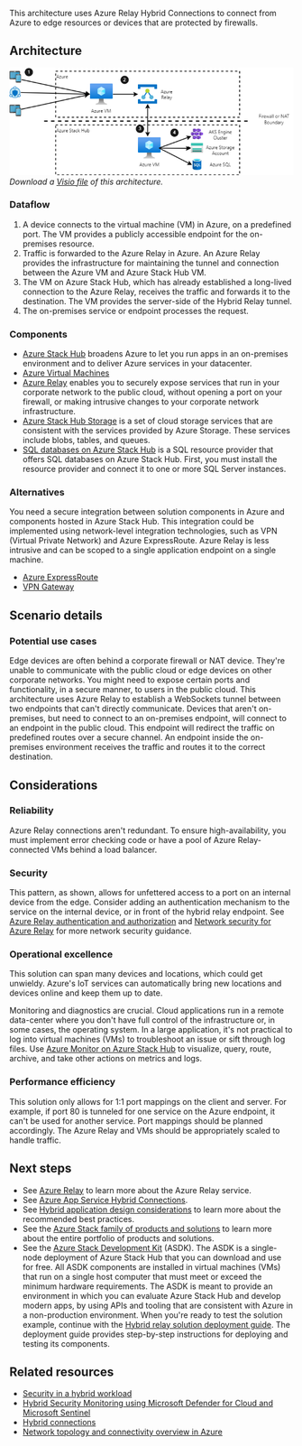 This architecture uses Azure Relay Hybrid Connections to connect from Azure to edge resources or devices that are protected by firewalls.

## Architecture

![Architecture diagram that demonstrates Azure Relay Hybrid Connections.](../media/hybrid-relay-connection.png)  
_Download a [Visio file](https://arch-center.azureedge.net/hybrid-relay-connection.vsdx) of this architecture._

### Dataflow

1. A device connects to the virtual machine (VM) in Azure, on a predefined port. The VM provides a publicly accessible endpoint for the on-premises resource.
1. Traffic is forwarded to the Azure Relay in Azure. An Azure Relay provides the infrastructure for maintaining the tunnel and connection between the Azure VM and Azure Stack Hub VM.
1. The VM on Azure Stack Hub, which has already established a long-lived connection to the Azure Relay, receives the traffic and forwards it to the destination. The VM provides the server-side of the Hybrid Relay tunnel.
1. The on-premises service or endpoint processes the request.

### Components

* [Azure Stack Hub](https://azure.microsoft.com/products/azure-stack/hub) broadens Azure to let you run apps in an on-premises environment and to deliver Azure services in your datacenter.
* [Azure Virtual Machines](https://azure.microsoft.com/services/virtual-machines)
* [Azure Relay](/azure/azure-relay) enables you to securely expose services that run in your corporate network to the public cloud, without opening a port on your firewall, or making intrusive changes to your corporate network infrastructure.
* [Azure Stack Hub Storage](/azure-stack/user/azure-stack-storage-overview) is a set of cloud storage services that are consistent with the services provided by Azure Storage. These services include blobs, tables, and queues.
* [SQL databases on Azure Stack Hub](/azure-stack/operator/azure-stack-sql-resource-provider) is a SQL resource provider that offers SQL databases on Azure Stack Hub. First, you must install the resource provider and connect it to one or more SQL Server instances.

### Alternatives

You need a secure integration between solution components in Azure and components hosted in Azure Stack Hub. This integration could be implemented using network-level integration technologies, such as VPN (Virtual Private Network) and Azure ExpressRoute. Azure Relay is less intrusive and can be scoped to a single application endpoint on a single machine.

* [Azure ExpressRoute](https://azure.microsoft.com/services/expressroute)
* [VPN Gateway](https://azure.microsoft.com/services/vpn-gateway)

## Scenario details

### Potential use cases

Edge devices are often behind a corporate firewall or NAT device. They're unable to communicate with the public cloud or edge devices on other corporate networks. You might need to expose certain ports and functionality, in a secure manner, to users in the public cloud. This architecture uses Azure Relay to establish a WebSockets tunnel between two endpoints that can't directly communicate. Devices that aren't on-premises, but need to connect to an on-premises endpoint, will connect to an endpoint in the public cloud. This endpoint will redirect the traffic on predefined routes over a secure channel. An endpoint inside the on-premises environment receives the traffic and routes it to the correct destination.

## Considerations

### Reliability

Azure Relay connections aren't redundant. To ensure high-availability, you must implement error checking code or have a pool of Azure Relay-connected VMs behind a load balancer.

### Security

This pattern, as shown, allows for unfettered access to a port on an internal device from the edge. Consider adding an authentication mechanism to the service on the internal device, or in front of the hybrid relay endpoint. See [Azure Relay authentication and authorization](/azure/azure-relay/relay-authentication-and-authorization) and [Network security for Azure Relay](/azure/azure-relay/network-security) for more network security guidance.

### Operational excellence

This solution can span many devices and locations, which could get unwieldy. Azure's IoT services can automatically bring new locations and devices online and keep them up to date.

Monitoring and diagnostics are crucial. Cloud applications run in a remote data-center where you don't have full control of the infrastructure or, in some cases, the operating system. In a large application, it's not practical to log into virtual machines (VMs) to troubleshoot an issue or sift through log files. Use [Azure Monitor on Azure Stack Hub](/azure-stack/user/azure-stack-metrics-azure-data) to visualize, query, route, archive, and take other actions on metrics and logs.

### Performance efficiency

This solution only allows for 1:1 port mappings on the client and server. For example, if port 80 is tunneled for one service on the Azure endpoint, it can't be used for another service. Port mappings should be planned accordingly. The Azure Relay and VMs should be appropriately scaled to handle traffic.

## Next steps

* See [Azure Relay](/azure/azure-relay) to learn more about the Azure Relay service.
* See [Azure App Service Hybrid Connections](/azure/app-service/app-service-hybrid-connections).
* See [Hybrid application design considerations](/hybrid/app-solutions/overview-app-design-considerations) to learn more about the recommended best practices.
* See the [Azure Stack family of products and solutions](/azure-stack) to learn more about the entire portfolio of products and solutions.
* See the [Azure Stack Development Kit](https://azure.microsoft.com/overview/azure-stack/development-kit) (ASDK). The ASDK is a single-node deployment of Azure Stack Hub that you can download and use for free. All ASDK components are installed in virtual machines (VMs) that run on a single host computer that must meet or exceed the minimum hardware requirements. The ASDK is meant to provide an environment in which you can evaluate Azure Stack Hub and develop modern apps, by using APIs and tooling that are consistent with Azure in a non-production environment. When you're ready to test the solution example, continue with the [Hybrid relay solution deployment guide](https://aka.ms/hybridrelaydeployment). The deployment guide provides step-by-step instructions for deploying and testing its components.

## Related resources

* [Security in a hybrid workload](/azure/architecture/framework/hybrid/hybrid-security)
* [Hybrid Security Monitoring using Microsoft Defender for Cloud and Microsoft Sentinel](../../hybrid/hybrid-security-monitoring.yml)
* [Hybrid connections](hybrid-connectivity.yml)
* [Network topology and connectivity overview in Azure](/azure/cloud-adoption-framework/ready/enterprise-scale/network-topology-and-connectivity)
